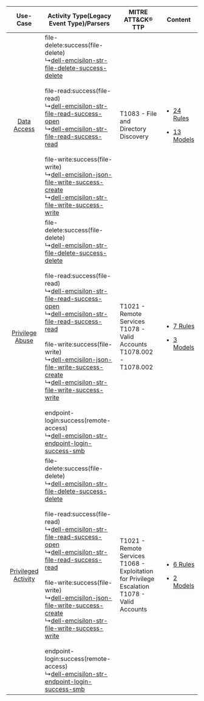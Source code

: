 |    Use-Case    | Activity Type(Legacy Event Type)/Parsers    | MITRE ATT&CK® TTP    | Content    |
|:----:| ---- | ---- | ---- |
|         [Data Access](../../../UseCases/uc_data_access.md)         |  file-delete:success(file-delete)<br> ↳[dell-emcisilon-str-file-delete-success-delete](Ps/pC_dellemcisilonstrfiledeletesuccessdelete.md)<br><br> file-read:success(file-read)<br> ↳[dell-emcisilon-str-file-read-success-open](Ps/pC_dellemcisilonstrfilereadsuccessopen.md)<br> ↳[dell-emcisilon-str-file-read-success-read](Ps/pC_dellemcisilonstrfilereadsuccessread.md)<br><br> file-write:success(file-write)<br> ↳[dell-emcisilon-json-file-write-success-create](Ps/pC_dellemcisilonjsonfilewritesuccesscreate.md)<br> ↳[dell-emcisilon-str-file-write-success-write](Ps/pC_dellemcisilonstrfilewritesuccesswrite.md)<br>    | T1083 - File and Directory Discovery<br>    | [<ul><li>24 Rules</li></ul><ul><li>13 Models</li></ul>](RM/r_m_dell_emc_isilon_Data_Access.md)       |
|     [Privilege Abuse](../../../UseCases/uc_privilege_abuse.md)     |  file-delete:success(file-delete)<br> ↳[dell-emcisilon-str-file-delete-success-delete](Ps/pC_dellemcisilonstrfiledeletesuccessdelete.md)<br><br> file-read:success(file-read)<br> ↳[dell-emcisilon-str-file-read-success-open](Ps/pC_dellemcisilonstrfilereadsuccessopen.md)<br> ↳[dell-emcisilon-str-file-read-success-read](Ps/pC_dellemcisilonstrfilereadsuccessread.md)<br><br> file-write:success(file-write)<br> ↳[dell-emcisilon-json-file-write-success-create](Ps/pC_dellemcisilonjsonfilewritesuccesscreate.md)<br> ↳[dell-emcisilon-str-file-write-success-write](Ps/pC_dellemcisilonstrfilewritesuccesswrite.md)<br><br> endpoint-login:success(remote-access)<br> ↳[dell-emcisilon-str-endpoint-login-success-smb](Ps/pC_dellemcisilonstrendpointloginsuccesssmb.md)<br> | T1021 - Remote Services<br>T1078 - Valid Accounts<br>T1078.002 - T1078.002<br>    | [<ul><li>7 Rules</li></ul><ul><li>3 Models</li></ul>](RM/r_m_dell_emc_isilon_Privilege_Abuse.md)     |
| [Privileged Activity](../../../UseCases/uc_privileged_activity.md) |  file-delete:success(file-delete)<br> ↳[dell-emcisilon-str-file-delete-success-delete](Ps/pC_dellemcisilonstrfiledeletesuccessdelete.md)<br><br> file-read:success(file-read)<br> ↳[dell-emcisilon-str-file-read-success-open](Ps/pC_dellemcisilonstrfilereadsuccessopen.md)<br> ↳[dell-emcisilon-str-file-read-success-read](Ps/pC_dellemcisilonstrfilereadsuccessread.md)<br><br> file-write:success(file-write)<br> ↳[dell-emcisilon-json-file-write-success-create](Ps/pC_dellemcisilonjsonfilewritesuccesscreate.md)<br> ↳[dell-emcisilon-str-file-write-success-write](Ps/pC_dellemcisilonstrfilewritesuccesswrite.md)<br><br> endpoint-login:success(remote-access)<br> ↳[dell-emcisilon-str-endpoint-login-success-smb](Ps/pC_dellemcisilonstrendpointloginsuccesssmb.md)<br> | T1021 - Remote Services<br>T1068 - Exploitation for Privilege Escalation<br>T1078 - Valid Accounts<br> | [<ul><li>6 Rules</li></ul><ul><li>2 Models</li></ul>](RM/r_m_dell_emc_isilon_Privileged_Activity.md) |